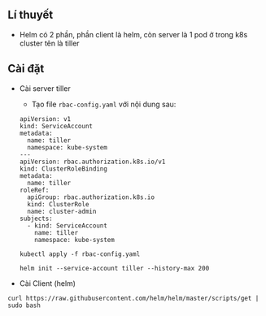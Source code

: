 ## Lí thuyết
- Helm có 2 phần, phần client là helm, còn server là 1 pod ở trong k8s cluster tên là tiller
## Cài đặt
- Cài server tiller
  - Tạo file `rbac-config.yaml` với nội dung sau:

  ```
  apiVersion: v1
  kind: ServiceAccount
  metadata:
    name: tiller
    namespace: kube-system
  ---
  apiVersion: rbac.authorization.k8s.io/v1
  kind: ClusterRoleBinding
  metadata:
    name: tiller
  roleRef:
    apiGroup: rbac.authorization.k8s.io
    kind: ClusterRole
    name: cluster-admin
  subjects:
    - kind: ServiceAccount
      name: tiller
      namespace: kube-system
  ```

  `kubectl apply -f rbac-config.yaml`

  `helm init --service-account tiller --history-max 200`

- Cài Client (helm)

`curl https://raw.githubusercontent.com/helm/helm/master/scripts/get | sudo bash`

